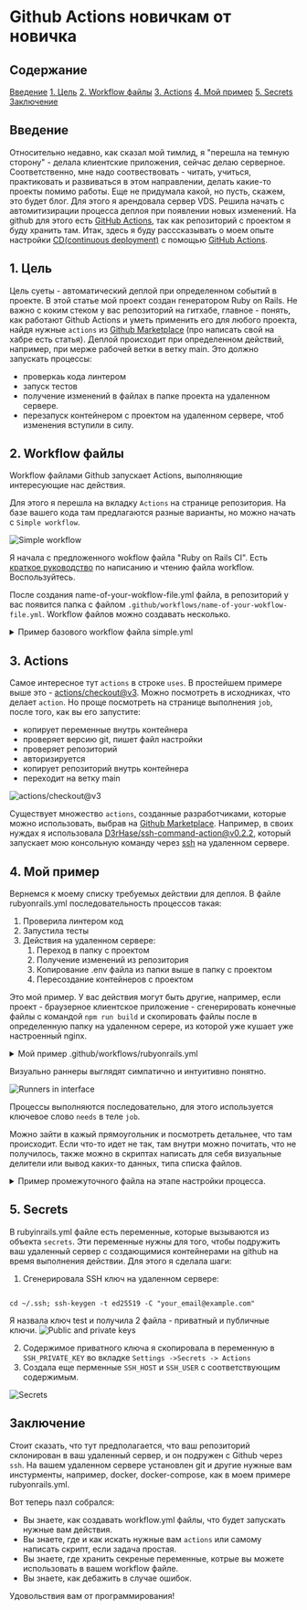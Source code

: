 # Github Actions новичкам от новичка

## Содержание

[Введение](#entry)
[1. Цель](#goal)
[2. Workflow файлы](#workflow-files)
[3. Actions](#actions)
[4. Мой пример](#example)
[5. Secrets](#secrets)
[Заключение](#conclusion)

## <span id='entry'>Введение</span>

Относительно недавно, как сказал мой тимлид, я "перешла на темную сторону" - делала клиентские приложения, сейчас делаю серверное. Соответственно, мне надо соотвествовать - читать, учиться, практиковать и развиваться в этом направлении, делать какие-то проекты помимо работы. Еще не придумала какой, но пусть, скажем, это будет блог. Для этого я арендовала сервер VDS. Решила начать с автомитизирации процесса деплоя при появлении новых изменений. На github для этого есть [GitHub Actions](https://docs.github.com/ru/actions), так как репозиторий с проектом я буду хранить там.
Итак, здесь я буду расссказывать о моем опыте настройки [CD(continuous deployment)](https://ru.wikipedia.org/wiki/CI/CD) c помощью [GitHub Actions](https://docs.github.com/ru/actions).

## <span id='goal'>1. Цель</span>

Цель суеты - автоматический деплой при определенном событий в проекте.
В этой статье мой проект создан генератором Ruby on Rails. Не важно с коким стеком у вас репозиторий на гитхабе, главное - понять, как работают Github Actions и уметь применить его для любого проекта, найдя нужные `actions` из [Github Marketplace](https://github.com/marketplace/) (про написать свой на хабре есть статья).
Деплой происходит при определенном действий, например, при мерже рабочей ветки в ветку main. Это должно запускать процессы:

- проверкаь кода линтером
- запуск тестов
- получение изменений в файлах в папке проекта на удаленном сервере.
- перезапуск контейнером с проектом на удаленном сервере, чтоб изменения вступили в силу.

## <span id='workflow-files'>2. Workflow файлы</span>

Workflow файлами Github запускает Actions, выполняющие интересующие нас действия.

Для этого я перешла на вкладку `Actions` на странице репозитория. На базе вашего кода там предлагаются разные варианты, но можно начать с `Simple workflow`.

![Simple workflow](img/2.png)

Я начала с предложенного wokflow файла "Ruby on Rails CI".
Есть [краткое руководство](https://docs.github.com/ru/actions/quickstart#creating-your-first-workflow) по написанию и чтению файла workflow. Воспользуйтесь.

После создания name-of-your-wokflow-file.yml файла, в репозиторий у вас появится папка c файлом `.github/workflows/name-of-your-wokflow-file.yml`. Workflow файлов можно создавать несколько.

<details>
   <summary>Пример базового workflow файла simple.yml</summary>
   
   ```sh
name: CI
on:
   # События, которые запускают jobs
   push:
      branches: [ "main" ]
   pull_request:
      branches: [ "main" ]

# jobs запускаются параллельно, если не указана последовательность
jobs:
   # Название job вы можете назвать как угодно
   build:

   # Операционная система, в которой запускаются процессы
   runs-on: ubuntu-latest
      # Шаги
      steps:
         # Actions от github: проверяет репозиторий, гит и т.д.
         - uses: actions/checkout@v3

         # Пример однолинейного простого скрипта shell
         - name: Run a one-line script
            run: echo Hello, world!

         # Пример многолинейного скрипта shell
         - name: Run a multi-line script
            run: |
               echo Add other actions to build,
               echo test, and deploy your project.

```
</details>

## <span id='actions'>3. Actions</span>

Самое интересное тут `actions` в строке `uses`. В простейшем примере выше это - [actions/checkout@v3](https://github.com/actions/checkout). Можно посмотреть в исходниках, что делает `action`. Но проще посмотреть на странице выполнения `job`, после того, как вы его запустите:
   * копирует переменные внутрь контейнера
   * проверяет версию git, пишет файл настройки
   * проверяет репозиторий
   * авторизируется
   * копирует репозиторий внутрь контейнера
   * переходит на ветку main
 
![actions/checkout@v3](img/6.png)

Существует множество `actions`, созданные разработчиками, которые можно использовать, выбрав на [Github Marketplace](https://github.com/marketplace/).
Например, в своих нуждах я использовала [D3rHase/ssh-command-action@v0.2.2](https://github.com/marketplace/actions/ssh-command), который запускает мою консольную команду через [ssh](https://en.wikipedia.org/wiki/OpenSSH) на удаленном сервере.

## <span id='example'>4. Мой пример</span>
Вернемся к моему списку требуемых действии для деплоя. В файле rubyonrails.yml последовательность процессов такая:

1. Проверила линтером код
2. Запустила тесты
3. Действия на удаленном сервере:
   1. Переход в папку с проектом
   2. Получение изменений из репозитория
   3. Копирование .env файла из папки выше в папку с проектом
   4. Пересоздание контейнеров с проектом

Это мой пример. У вас действия могут быть другие, например, если проект - браузерное клиентское приложение - сгенерировать конечные файлы с командой `npm run build` и скопировать файлы после в определенную папку на удаленном серере, из которой уже кушает уже настроенный nginx.

<details>
<summary>Мой пример .github/workflows/rubyonrails.yml</summary>

```sh
# This workflow will install a prebuilt Ruby version, install dependencies, and
# run tests and linters. Then it pulls new features from my repo and
# rebuild containers on remote server through ssh.

name: "Ruby on Rails CI"
on:
  push:
    branches: ["main"]
  pull_request:
    branches: ["main"]

jobs:
  lint:
    runs-on: ubuntu-latest
    steps:
      - name: Checkout code
        uses: actions/checkout@v3
      - name: Install Ruby and gems
        uses: ruby/setup-ruby@ee2113536afb7f793eed4ce60e8d3b26db912da4 # v1.127.0
        with:
          bundler-cache: true
      - name: Lint Ruby files
        run: bundle exec rubocop

  test:
    needs: lint
    runs-on: ubuntu-latest
    services:
      postgres:
        image: postgres:14
        ports:
          - "5432:5432"
        env:
          POSTGRES_DB: rails_test
          POSTGRES_USER: rails
          POSTGRES_PASSWORD: password
    env:
      POSTGRES_DB: rails_test
      POSTGRES_USER: rails
      POSTGRES_PASSWORD: password
      RAILS_ENV: test
      DATABASE_URL: "postgres://rails:password@localhost:5432/rails_test"
    steps:
      - name: Checkout code
        uses: actions/checkout@v3
      - name: Install Ruby and gems
        uses: ruby/setup-ruby@ee2113536afb7f793eed4ce60e8d3b26db912da4 # v1.127.0
        with:
          bundler-cache: true
      - name: Set up database schema
        run: bin/rails db:schema:load
      - name: Run tests
        run: bin/rake test

  deploy:
    needs: test
    runs-on: ubuntu-latest
    steps:
      - name: Checkout code
        uses: actions/checkout@v3
      - name: Install Ruby and gems
        uses: ruby/setup-ruby@ee2113536afb7f793eed4ce60e8d3b26db912da4 # v1.127.0
        with:
          bundler-cache: true

      - name: Run command on remote server
        uses: D3rHase/ssh-command-action@v0.2.2
        with:
          host: ${{secrets.SSH_HOST}}
          user: ${{secrets.SSH_USER}}
          private_key: ${{secrets.SSH_PRIVATE_KEY}}
          command: |
            cd /home/projects/my-awesome-project/;
            git co main;
            git pull;
            docker-compose down;
            docker ps;
            docker-compose --file docker-compose.prod.yml up -d;
            docker system prune --all --force;
            docker ps;


```
</details>

Визуально раннеры выглядят симпатично и интуитивно понятно.

![Runners in interface](img/7.png)

Процессы выполняются последовательно, для этого используется ключевое слово `needs` в теле `job`.

Можно зайти в кажый прямоугольник и посмотреть детальнее, что там происходит. Если что-то идет не так, там внутри можно почитать, что не получилось, также можно в скриптах написать для себя визуальные делители или вывод каких-то данных, типа списка файлов.

<details>
<summary>
Пример промежуточного файла на этапе настройки процесса.
</summary>

```sh
- name: Run command on remote server
   uses: D3rHase/ssh-command-action@v0.2.2
   with:
      host: ${{secrets.SSH_HOST}}
      user: ${{secrets.SSH_USER}}
      private_key: ${{secrets.SSH_PRIVATE_KEY}}
      command: |
      echo '--- START WORK ON REMOTE SERVER ---';
      cd /home/projects/my-awesome-project/;
      echo '--- LIST OF FILES ---';
      ls -al;
      acho '--- GIT INFORMATION ---'
      git co dev;
      git pull;
      echo '--- DOCKER OPERATIONS ---';
      docker-compose down;
      docker ps;
      docker-compose --file docker-compose.prod.yml up -d;
      docker system prune --all --force;
      echo '--- LIST OF DOCKER CONTAINERS ON REMOTE SERVER ---';
      docker ps;

```
</details>

## <span id='secrets'>5. Secrets</span>
В rubyinrails.yml файле есть переменные, которые вызываются из объекта `secrets`. Эти переменные нужны для того, чтобы подружить ваш удаленный сервер с создающимися контейнерами на github на время выполнения действии. Для этого я сделала шаги:

1. Сгенерировала SSH ключ на удаленном сервере:

```

cd ~/.ssh; ssh-keygen -t ed25519 -C "your_email@example.com"

```

Я назвала ключ test и получила 2 файла - приватный и публичные ключи.
![Public and private keys](img/4.png)

2. Содержимое приватного ключа я скопировала в переменную в `SSH_PRIVATE_KEY` во вкладке `Settings ->Secrets -> Actions`
3. Создала еще перменные `SSH_HOST` и `SSH_USER` с соответствующим содержимым.
   
![Secrets](img/5.png)


## <span id='conclusion'>Заключение</span> 
Стоит сказать, что тут предполагается, что ваш репозиторий склонирован в ваш удаленный сервер, и он подружен с Github через `ssh`. На вашем удаленном сервере установлен git и другие нужные вам инстурменты, например, docker, docker-compose, как в моем примере rubyonrails.yml.

Вот теперь пазл собрался:
- Вы знаете, как создавать workflow.yml файлы, что будет запускать нужные вам действия.
- Вы знаете, где и как искать нужные вам `actions` или самому написать скрипт, если задача простая.
- Вы знаете, где хранить секреные переменные, котрые вы можете использовать в вашем workflow файле.
- Вы знаете, как дебажить в случае ошибок.

Удовольствия вам от программирования!
